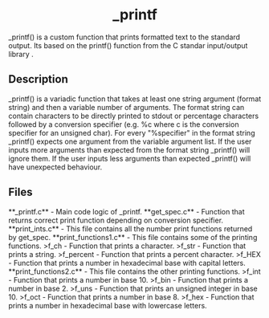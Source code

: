 <h1 align="center">_printf</h1>
_printf() is a custom function that prints formatted text to the standard output. Its based on the printf() function from the  C standar input/output library <stdio.h>.
<h2>Description</h2>
_printf() is a variadic function that takes at least one string argument (format string) and then a variable number of arguments.
The format string can contain characters to be directly printed to stdout or percentage characters followed by a conversion specifier (e.g. %c where c is the conversion specifier for an unsigned char). For every "%specifier" in the format string _printf() expects one argument from the variable argument list. If the user inputs more arguments than expected from the format string _printf() will ignore them. If the user inputs less arguments than expected _printf() will have unexpected behaviour.

<h2>Files</h2>
**_printf.c** - Main code logic of _printf.
**get_spec.c** - Function that returns correct print function depending on conversion specifier.
**print_ints.c** - This file contains all the number print functions returned by get_spec.
**print_functions1.c** - This file contains some of the printing functions.
>f_ch - Function that prints a character.
>f_str - Function that prints a string.
>f_percent - Function that prints a percent character.
>f_HEX - Function that prints a number in hexadecimal base with capital letters.
**print_functions2.c** - This file contains the other printing functions.
>f_int - Function that prints a number in base 10.
>f_bin - Function that prints a number in base 2.
>f_uns - Function that prints an unsigned integer in base 10.
>f_oct - Function that prints a number in base 8.
>f_hex - Function that prints a number in hexadecimal base with lowercase letters.

